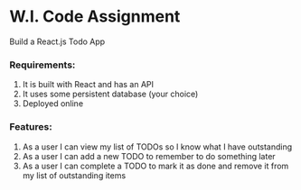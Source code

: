 # W.I. Code Assignment
Build a React.js Todo App

### Requirements:

1.  It is built with React and has an API
2.  It uses some persistent database (your choice)
3.  Deployed online

### Features:

1.  As a user I can view my list of TODOs so I know what I have outstanding
2.  As a user I can add a new TODO to remember to do something later
3.  As a user I can complete a TODO to mark it as done and remove it from my list of outstanding items
